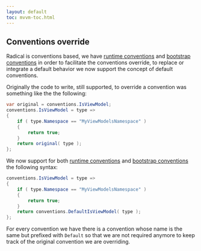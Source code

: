 ```yaml
---
layout: default
toc: mvvm-toc.html
---
```


## Conventions override

Radical is conventions based, we have [runtime conventions](runtime-conventions.md) and [bootstrap conventions](bootstrap-conventions.md) in order to facilitate the conventions override, to replace or integrate a default behavior we now support the concept of default conventions.

Originally the code to write, still supported, to override a convention was something like the the following:

```csharp
var original = conventions.IsViewModel;
conventions.IsViewModel = type => 
{
    if ( type.Namespace == "MyViewModelsNamespace" ) 
    {
        return true;
    }
    return original( type );
};
```

We now support for both [runtime conventions](runtime-conventions.md) and [bootstrap conventions](bootstrap-conventions.md) the following syntax:

```csharp
conventions.IsViewModel = type => 
{
    if ( type.Namespace == "MyViewModelsNamespace" ) 
    {
        return true;
    }
    return conventions.DefaultIsViewModel( type );
};
```

For every convention we have there is a convention whose name is the same but prefixed with `Default` so that we are not required anymore to keep track of the original convention we are overriding.


